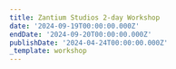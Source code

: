 ```yaml
---
title: Zantium Studios 2-day Workshop
date: '2024-09-19T00:00:00.000Z'
endDate: '2024-09-20T00:00:00.000Z'
publishDate: '2024-04-24T00:00:00.000Z'
_template: workshop
---
```



